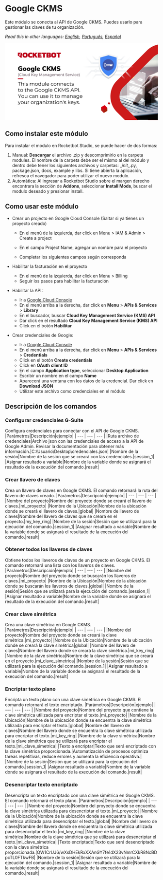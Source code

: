 # Google CKMS
  
Este módulo se conecta al API de Google CKMS. Puedes usarlo para gestionar las claves de tu organización.  

*Read this in other languages: [English](Manual_GoogleCKMS.md), [Português](Manual_GoogleCKMS.pr.md), [Español](Manual_GoogleCKMS.es.md)*
  
![banner](imgs/Banner_GoogleCKMS.jpg)
## Como instalar este módulo
  
Para instalar el módulo en Rocketbot Studio, se puede hacer de dos formas:
1. Manual: __Descargar__ el archivo .zip y descomprimirlo en la carpeta modules. El nombre de la carpeta debe ser el mismo al del módulo y dentro debe tener los siguientes archivos y carpetas: \__init__.py, package.json, docs, example y libs. Si tiene abierta la aplicación, refresca el navegador para poder utilizar el nuevo modulo.
2. Automática: Al ingresar a Rocketbot Studio sobre el margen derecho encontrara la sección de **Addons**, seleccionar **Install Mods**, buscar el modulo deseado y presionar install.  

## Como usar este módulo

- Crear un projecto en Google Cloud Console (Saltar si ya tienes un proyecto creado)
  - En el menú de la izquierda, dar click en Menu > IAM & Admin > Create a project

  - En el campo Project Name, agregar un nombre para el proyecto

  - Completar los siguientes campos según corresponda

- Habilitar la facturación en el proyecto
  - En el menú de la izquierda, dar click en Menu > Billing
  - Seguir los pasos para habilitar la facturación

- Habilitar la API:
    - Ir a [Google Cloud Console](https://console.cloud.google.com/)
    - En el menú arriba a la derecha, dar click en **Menu** > **APIs & Services** > **Library**
    - En el buscador, buscar **Cloud Key Management Service (KMS) API**
    - Dar click en el resultado **Cloud Key Management Service (KMS) API**
    -  Click en el botón **Habilitar**

- Crear credenciales de Google:
    - Ir a [Google Cloud Console](https://console.cloud.google.com/)
    - En el menú arriba a la derecha, dar click en 
**Menu** > **APIs & Services** > **Credentials**
    - Click en el botón **Create credentials**
    - Click en **OAuth client ID**
    - En el campo **Application type**, seleccionar **Desktop Application**
    - Escribir un nombre en el campo **Name**
    - Aparecerá una ventana con los datos de la credencial. Dar click en **Download JSON**
    - Utilizar este archivo como credenciales en el módulo

## Descripción de los comandos

### Configurar credenciales G-Suite
  
Configura credenciales para conectar con el API de Google CKMS.
|Parámetros|Descripción|ejemplo|
| --- | --- | --- |
|Ruta archivo de credenciales|Archivo json con las credenciales de acceso a la API de Google Admin. Revisar la documentación para obtener más información.|C:\Usuario\Desktop\credenciales.json|
|Nombre de la sesión|Nombre de la sesión que se creará con las credenciales.|session_1|
|Asignar resultado a variable|Nombre de la variable donde se asignará el resultado de la execución del comando.|result|

### Crear llavero de claves
  
Crea un llavero de claves en Google CKMS. El comando retornará la ruta del llavero de claves creado.
|Parámetros|Descripción|ejemplo|
| --- | --- | --- |
|Nombre del proyecto|Nombre del proyecto donde se creará el llavero de claves.|mi_proyecto|
|Nombre de la Ubicación|Nombre de la ubicación donde se creará el llavero de claves.|global|
|Nombre de llavero de claves|Nombre del llavero de claves que se creará en el proyecto.|my_key_ring|
|Nombre de la sesión|Sesión que se utilizará para la ejecución del comando.|session_1|
|Asignar resultado a variable|Nombre de la variable donde se asignará el resultado de la execución del comando.|result|

### Obtener todos los llaveros de claves
  
Obtiene todos los llaveros de claves de un proyecto en Google CKMS. El comando retornará una lista con los llaveros de claves.
|Parámetros|Descripción|ejemplo|
| --- | --- | --- |
|Nombre del proyecto|Nombre del proyecto donde se buscarán los llaveros de claves.|mi_proyecto|
|Nombre de la Ubicación|Nombre de la ubicación donde se buscarán los llaveros de claves.|global|
|Nombre de la sesión|Sesión que se utilizará para la ejecución del comando.|session_1|
|Asignar resultado a variable|Nombre de la variable donde se asignará el resultado de la execución del comando.|result|

### Crear clave simétrica
  
Crea una clave simétrica en Google CKMS.
|Parámetros|Descripción|ejemplo|
| --- | --- | --- |
|Nombre del proyecto|Nombre del proyecto donde se creará la clave simétrica.|mi_proyecto|
|Nombre de la Ubicación|Nombre de la ubicación donde se creará la clave simétrica|global|
|Nombre del llavero de claves|Nombre del llavero donde se creará la clave simétrica.|mi_key_ring|
|Nombre de la clave simétrica|Nombre de la clave simétrica que se creará en el proyecto.|mi_clave_simetrica|
|Nombre de la sesión|Sesión que se utilizará para la ejecución del comando.|session_1|
|Asignar resultado a variable|Nombre de la variable donde se asignará el resultado de la execución del comando.|result|

### Encriptar texto plano
  
Encripta un texto plano con una clave simétrica en Google CKMS. El comando retornará el texto encriptado.
|Parámetros|Descripción|ejemplo|
| --- | --- | --- |
|Nombre del proyecto|Nombre del proyecto que contiene la clave simétrica utilizada para encriptar el texto.|mi_proyecto|
|Nombre de la Ubicación|Nombre de la ubicación donde se encuentra la clave simétrica utilizada para encriptar el texto.|global|
|Nombre del llavero de claves|Nombre del llavero donde se encuentra la clave simétrica utilizada para encriptar el texto.|mi_key_ring|
|Nombre de la clave simétrica|Nombre de la clave simétrica que se utilizará para encriptar el texto.|mi_clave_simetrica|
|Texto a encriptar|Texto que será encriptado con la clave simétrica proporcionada.|Automatización de procesos optimiza tareas repetitivas, reduce errores y aumenta la eficiencia operativa.|
|Nombre de la sesión|Sesión que se utilizará para la ejecución del comando.|session_1|
|Asignar resultado a variable|Nombre de la variable donde se asignará el resultado de la execución del comando.|result|

### Desencriptar texto encriptado
  
Desencripta un texto encriptado con una clave simétrica en Google CKMS. El comando retornará el texto plano.
|Parámetros|Descripción|ejemplo|
| --- | --- | --- |
|Nombre del proyecto|Nombre del proyecto donde se encuentra la clave simétrica utilizada para desencriptar el texto.|mi_proyecto|
|Nombre de la Ubicación|Nombre de la ubicación donde se encuentra la clave simétrica utilizada para desencriptar el texto.|global|
|Nombre del llavero de claves|Nombre del llavero donde se encuentra la clave simétrica utilizada para desencriptar el texto.|mi_key_ring|
|Nombre de la clave simétrica|Nombre de la clave simétrica que se utilizará para desencriptar el texto.|mi_clave_simetrica|
|Texto encriptado|Texto que será desencriptado con la clave simétrica proporcionada.|QW1CrUJ6/wXsDHEkRxXXAnGY7fe1dX23vNmrCXkR8NcBDpcTL0FTkwFB|
|Nombre de la sesión|Sesión que se utilizará para la ejecución del comando.|session_1|
|Asignar resultado a variable|Nombre de la variable donde se asignará el resultado de la execución del comando.|result|
